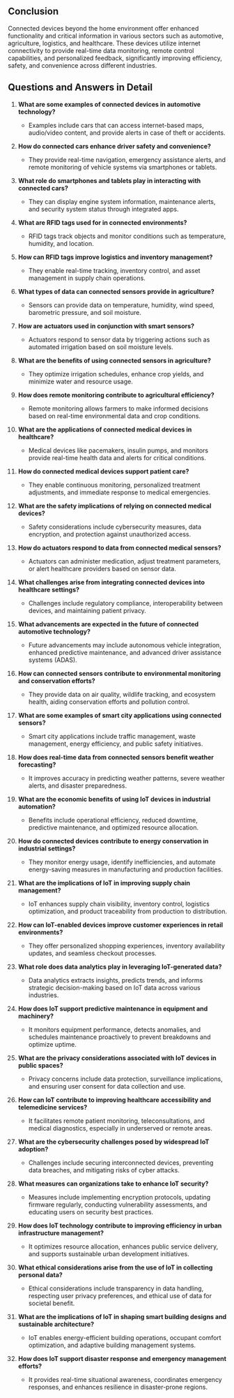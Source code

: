 ## Conclusion

Connected devices beyond the home environment offer enhanced functionality and critical information in various sectors such as automotive, agriculture, logistics, and healthcare. These devices utilize internet connectivity to provide real-time data monitoring, remote control capabilities, and personalized feedback, significantly improving efficiency, safety, and convenience across different industries.

## Questions and Answers in Detail

1. **What are some examples of connected devices in automotive technology?**
   - Examples include cars that can access internet-based maps, audio/video content, and provide alerts in case of theft or accidents.

2. **How do connected cars enhance driver safety and convenience?**
   - They provide real-time navigation, emergency assistance alerts, and remote monitoring of vehicle systems via smartphones or tablets.

3. **What role do smartphones and tablets play in interacting with connected cars?**
   - They can display engine system information, maintenance alerts, and security system status through integrated apps.

4. **What are RFID tags used for in connected environments?**
   - RFID tags track objects and monitor conditions such as temperature, humidity, and location.

5. **How can RFID tags improve logistics and inventory management?**
   - They enable real-time tracking, inventory control, and asset management in supply chain operations.

6. **What types of data can connected sensors provide in agriculture?**
   - Sensors can provide data on temperature, humidity, wind speed, barometric pressure, and soil moisture.

7. **How are actuators used in conjunction with smart sensors?**
   - Actuators respond to sensor data by triggering actions such as automated irrigation based on soil moisture levels.

8. **What are the benefits of using connected sensors in agriculture?**
   - They optimize irrigation schedules, enhance crop yields, and minimize water and resource usage.

9. **How does remote monitoring contribute to agricultural efficiency?**
   - Remote monitoring allows farmers to make informed decisions based on real-time environmental data and crop conditions.

10. **What are the applications of connected medical devices in healthcare?**
    - Medical devices like pacemakers, insulin pumps, and monitors provide real-time health data and alerts for critical conditions.

11. **How do connected medical devices support patient care?**
    - They enable continuous monitoring, personalized treatment adjustments, and immediate response to medical emergencies.

12. **What are the safety implications of relying on connected medical devices?**
    - Safety considerations include cybersecurity measures, data encryption, and protection against unauthorized access.

13. **How do actuators respond to data from connected medical sensors?**
    - Actuators can administer medication, adjust treatment parameters, or alert healthcare providers based on sensor data.

14. **What challenges arise from integrating connected devices into healthcare settings?**
    - Challenges include regulatory compliance, interoperability between devices, and maintaining patient privacy.

15. **What advancements are expected in the future of connected automotive technology?**
    - Future advancements may include autonomous vehicle integration, enhanced predictive maintenance, and advanced driver assistance systems (ADAS).

16. **How can connected sensors contribute to environmental monitoring and conservation efforts?**
    - They provide data on air quality, wildlife tracking, and ecosystem health, aiding conservation efforts and pollution control.

17. **What are some examples of smart city applications using connected sensors?**
    - Smart city applications include traffic management, waste management, energy efficiency, and public safety initiatives.

18. **How does real-time data from connected sensors benefit weather forecasting?**
    - It improves accuracy in predicting weather patterns, severe weather alerts, and disaster preparedness.

19. **What are the economic benefits of using IoT devices in industrial automation?**
    - Benefits include operational efficiency, reduced downtime, predictive maintenance, and optimized resource allocation.

20. **How do connected devices contribute to energy conservation in industrial settings?**
    - They monitor energy usage, identify inefficiencies, and automate energy-saving measures in manufacturing and production facilities.

21. **What are the implications of IoT in improving supply chain management?**
    - IoT enhances supply chain visibility, inventory control, logistics optimization, and product traceability from production to distribution.

22. **How can IoT-enabled devices improve customer experiences in retail environments?**
    - They offer personalized shopping experiences, inventory availability updates, and seamless checkout processes.

23. **What role does data analytics play in leveraging IoT-generated data?**
    - Data analytics extracts insights, predicts trends, and informs strategic decision-making based on IoT data across various industries.

24. **How does IoT support predictive maintenance in equipment and machinery?**
    - It monitors equipment performance, detects anomalies, and schedules maintenance proactively to prevent breakdowns and optimize uptime.

25. **What are the privacy considerations associated with IoT devices in public spaces?**
    - Privacy concerns include data protection, surveillance implications, and ensuring user consent for data collection and use.

26. **How can IoT contribute to improving healthcare accessibility and telemedicine services?**
    - It facilitates remote patient monitoring, teleconsultations, and medical diagnostics, especially in underserved or remote areas.

27. **What are the cybersecurity challenges posed by widespread IoT adoption?**
    - Challenges include securing interconnected devices, preventing data breaches, and mitigating risks of cyber attacks.

28. **What measures can organizations take to enhance IoT security?**
    - Measures include implementing encryption protocols, updating firmware regularly, conducting vulnerability assessments, and educating users on security best practices.

29. **How does IoT technology contribute to improving efficiency in urban infrastructure management?**
    - It optimizes resource allocation, enhances public service delivery, and supports sustainable urban development initiatives.

30. **What ethical considerations arise from the use of IoT in collecting personal data?**
    - Ethical considerations include transparency in data handling, respecting user privacy preferences, and ethical use of data for societal benefit.

31. **What are the implications of IoT in shaping smart building designs and sustainable architecture?**
    - IoT enables energy-efficient building operations, occupant comfort optimization, and adaptive building management systems.

32. **How does IoT support disaster response and emergency management efforts?**
    - It provides real-time situational awareness, coordinates emergency responses, and enhances resilience in disaster-prone regions.
